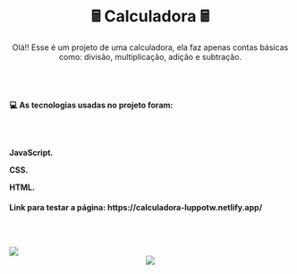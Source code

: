 <div align="center">
<h1> 🖩 Calculadora 🖩
</div>
  
<p align="center">Olá!! Esse é um projeto de uma calculadora, ela faz apenas contas básicas como: divisão, multiplicação, adição e subtração.
  
<br><br>
  
<h4>💻 As tecnologias usadas no projeto foram:
   
<br><br>
   
<p>JavaScript.
<p>CSS.
<p>HTML.
  
<h4>Link para testar a página: https://calculadora-luppotw.netlify.app/
   
<br><br>
   
<img src=https://user-images.githubusercontent.com/95176596/171024645-e64fe4d7-170f-41ce-bb37-8a3842261b89.png>   
  
<div align="center">
<img src=https://user-images.githubusercontent.com/95176596/171024684-0a74840c-f259-4499-b55a-eaa6637bf4bc.gif>
</div>
